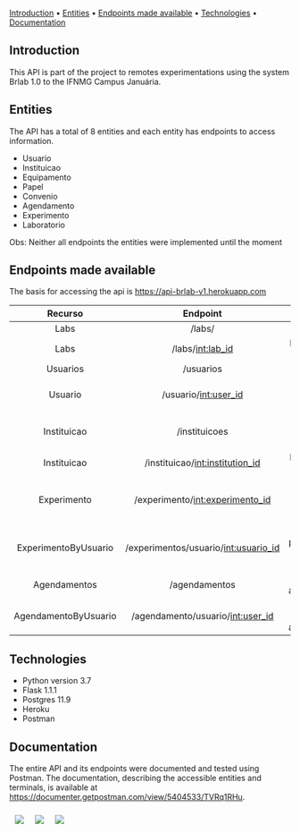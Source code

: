 [Introduction](#introduction) • [Entities](#entities) • [Endpoints made available](#endpoints-made-available) • [Technologies](#technologies) • [Documentation](#documentation) 

## Introduction

This API is part of the project to remotes experimentations using the system Brlab 1.0 to the IFNMG Campus Januária.

## Entities

The API has a total of 8 entities and each entity has endpoints to access information.

- Usuario
- Instituicao
- Equipamento
- Papel
- Convenio
- Agendamento
- Experimento
- Laboratorio

Obs: Neither all endpoints the entities were implemented until the moment

## Endpoints made available

The basis for accessing the api is https://api-brlab-v1.herokuapp.com

| Recurso | Endpoint | Description |
| :----------: | :----------------------: | :------------: |
| Labs | /labs/ | List all labs  |
| Labs | /labs/<int:lab_id> | List a specify lab |
| Usuarios | /usuarios | List all users |
| Usuario | /usuario/<int:user_id> | Return informations about a user |
| Instituicao | /instituicoes | List all institutions registred |
| Instituicao | /instituicao/<int:institution_id> | List a specify institution |
| Experimento | /experimento/<int:experimento_id> | Lists an experiment specified by id |
| ExperimentoByUsuario | /experimentos/usuario/<int:usuario_id> | Experiments performed by a specific user|
| Agendamentos | /agendamentos | Lists all appointments |
| AgendamentoByUsuario | /agendamento/usuario/<int:user_id> | Shows all user's appointments |

## Technologies

- Python version 3.7
- Flask 1.1.1
- Postgres 11.9
- Heroku
- Postman

## Documentation

The entire API and its endpoints were documented and tested using Postman.
The documentation, describing the accessible entities and terminals, is available at <https://documenter.getpostman.com/view/5404533/TVRq1RHu>.

<div style="display: flex;">
<img src="https://img.shields.io/static/v1?label=Python&message=3.7&color=3776AB&style=flat-square&logo=python" style="margin: 10px"/>
<img src="https://img.shields.io/static/v1?label=Flask&message=1.1.1&color=000&style=flat-square&logo=flask" style="margin: 10px"/>
<img src="https://img.shields.io/static/v1?label=PostgreSQL&message=11.9&color=336791&style=flat-square&logo=PostgreSQL" style="margin: 10px"/>
</div>
